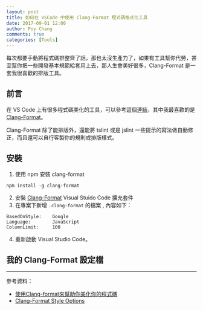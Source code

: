 ```yaml
---
layout: post
title: 如何在 VSCode 中使用 Clang-Format 程式碼格式化工具
date: 2017-09-01 12:00
author: Poy Chang
comments: true
categories: [Tools]
---
```

每次都要手動將程式碼排整齊了話，那也太沒生產力了，如果有工具幫你代勞，甚至幫你把一些開發基本規範給套用上去，那人生會美好很多，Clang-Format 是一套我很喜歡的排版工具。

## 前言

在 VS Code 上有很多程式碼美化的工具，可以參考這個[連結](https://marketplace.visualstudio.com/search?target=VSCode&category=Formatters&sortBy=Downloads)，其中我最喜歡的是 [Clang-Format](https://marketplace.visualstudio.com/items?itemName=xaver.clang-format)。

Clang-Format 除了能排版外，還能將 tslint 或是 jslint 一些提示的寫法做自動修正，而且還可以自行客製你的規則或排版樣式。

## 安裝

1. 使用 npm 安裝 clang-format
```
npm install -g clang-format
```

2. 安裝 [Clang-Format](https://marketplace.visualstudio.com/items?itemName=xaver.clang-format) Visual Stuido Code 擴充套件
3. 在專案下新增 `.clang-format` 的檔案 , 內容如下：
```
BasedOnStyle:    Google
Language:        JavaScript
ColumnLimit:     100
```

4. 重新啟動 Visual Studio Code。

## 我的 Clang-Format 設定檔

<script src="https://gist.github.com/poychang/a7e01e342b1dd3fbb24f087712bbaaea.js"></script>

----------

參考資料：

* [使用Clang-format來幫助你美化你的程式碼](https://forum.angular.tw/t/topic/235/2)
* [Clang-Format Style Options](https://clang.llvm.org/docs/ClangFormatStyleOptions.html)

